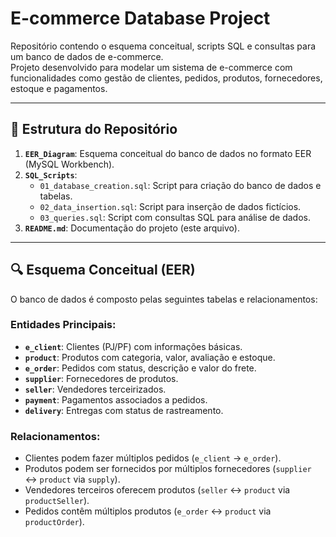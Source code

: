 # E-commerce Database Project

Repositório contendo o esquema conceitual, scripts SQL e consultas para um banco de dados de e-commerce.  
Projeto desenvolvido para modelar um sistema de e-commerce com funcionalidades como gestão de clientes, pedidos, produtos, fornecedores, estoque e pagamentos.

---

## 📁 Estrutura do Repositório

1. **`EER_Diagram`**: Esquema conceitual do banco de dados no formato EER (MySQL Workbench).  
2. **`SQL_Scripts`**:
   - `01_database_creation.sql`: Script para criação do banco de dados e tabelas.
   - `02_data_insertion.sql`: Script para inserção de dados fictícios.
   - `03_queries.sql`: Script com consultas SQL para análise de dados.
3. **`README.md`**: Documentação do projeto (este arquivo).

---

## 🔍 Esquema Conceitual (EER)
O banco de dados é composto pelas seguintes tabelas e relacionamentos:

### **Entidades Principais**:
- **`e_client`**: Clientes (PJ/PF) com informações básicas.
- **`product`**: Produtos com categoria, valor, avaliação e estoque.
- **`e_order`**: Pedidos com status, descrição e valor do frete.
- **`supplier`**: Fornecedores de produtos.
- **`seller`**: Vendedores terceirizados.
- **`payment`**: Pagamentos associados a pedidos.
- **`delivery`**: Entregas com status de rastreamento.

### **Relacionamentos**:
- Clientes podem fazer múltiplos pedidos (`e_client` → `e_order`).
- Produtos podem ser fornecidos por múltiplos fornecedores (`supplier` ↔ `product` via `supply`).
- Vendedores terceiros oferecem produtos (`seller` ↔ `product` via `productSeller`).
- Pedidos contêm múltiplos produtos (`e_order` ↔ `product` via `productOrder`).
